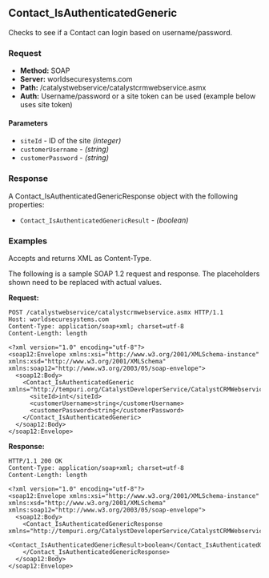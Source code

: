 ## Contact_IsAuthenticatedGeneric

Checks to see if a Contact can login based on username/password.

### Request

* **Method:** SOAP
* **Server:** worldsecuresystems.com
* **Path:** /catalystwebservice/catalystcrmwebservice.asmx
* **Auth:** Username/password or a site token can be used (example below uses site token)

#### Parameters

* `siteId` - ID of the site *(integer)*
* `customerUsername` - *(string)*
* `customerPassword` - *(string)*

### Response

A Contact_IsAuthenticatedGenericResponse object with the following properties:

* `Contact_IsAuthenticatedGenericResult` - *(boolean)* 

### Examples

Accepts and returns XML as Content-Type. 

The following is a sample SOAP 1.2 request and response. The placeholders shown need to be replaced with actual values.

**Request:**
~~~
POST /catalystwebservice/catalystcrmwebservice.asmx HTTP/1.1
Host: worldsecuresystems.com
Content-Type: application/soap+xml; charset=utf-8
Content-Length: length

<?xml version="1.0" encoding="utf-8"?>
<soap12:Envelope xmlns:xsi="http://www.w3.org/2001/XMLSchema-instance" xmlns:xsd="http://www.w3.org/2001/XMLSchema" xmlns:soap12="http://www.w3.org/2003/05/soap-envelope">
  <soap12:Body>
    <Contact_IsAuthenticatedGeneric xmlns="http://tempuri.org/CatalystDeveloperService/CatalystCRMWebservice">
      <siteId>int</siteId>
      <customerUsername>string</customerUsername>
      <customerPassword>string</customerPassword>
    </Contact_IsAuthenticatedGeneric>
  </soap12:Body>
</soap12:Envelope>
~~~

**Response:**
~~~
HTTP/1.1 200 OK
Content-Type: application/soap+xml; charset=utf-8
Content-Length: length

<?xml version="1.0" encoding="utf-8"?>
<soap12:Envelope xmlns:xsi="http://www.w3.org/2001/XMLSchema-instance" xmlns:xsd="http://www.w3.org/2001/XMLSchema" xmlns:soap12="http://www.w3.org/2003/05/soap-envelope">
  <soap12:Body>
    <Contact_IsAuthenticatedGenericResponse xmlns="http://tempuri.org/CatalystDeveloperService/CatalystCRMWebservice">
      <Contact_IsAuthenticatedGenericResult>boolean</Contact_IsAuthenticatedGenericResult>
    </Contact_IsAuthenticatedGenericResponse>
  </soap12:Body>
</soap12:Envelope>
~~~
